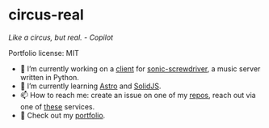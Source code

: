 # circus-real

_Like a circus, but real. - Copilot_

Portfolio license: MIT

- 🔭 I’m currently working on a [client](https://clown-tunes.vercel.app/) for [sonic-screwdriver](https://github.com/yuckdevchan/sonic-screwdriver/), a music server written in Python.
- 🌱 I’m currently learning [Astro](https://astro.build/) and [SolidJS](https://solidjs.com/).
- 📫 How to reach me: create an issue on one of my [repos](https://github.com/circus-real?tab=repositories), reach out via one of [these](https://circus-real.netlify.app/contact) services.
- 💼 Check out my [portfolio](https://circus-real.netlify.app).
